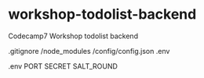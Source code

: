# workshop-todolist-backend
Codecamp7 Workshop todolist backend

.gitignore
/node_modules
/config/config.json
.env

.env
PORT
SECRET
SALT_ROUND
